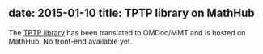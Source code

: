 date: 2015-01-10
title: TPTP library on MathHub
---
The [TPTP library](http://www.tptp.org/) has been translated to OMDoc/MMT and is hosted on MathHub. No front-end available yet.

